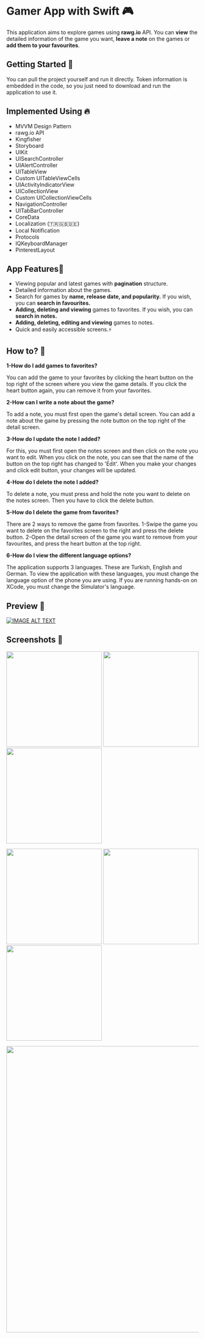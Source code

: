 # Gamer App with Swift 🎮
This application aims to explore games using **rawg.io** API.
You can **view** the detailed information of the game you want,
**leave a note** on the games or **add them to your favourites**.

## Getting Started 🏁

You can pull the project yourself and run it directly.
Token information is embedded in the code, so you just need to download and run the application to use it.

## Implemented Using 🔥

* MVVM Design Pattern
* rawg.io API
* Kingfisher
* Storyboard
* UIKit
* UISearchController
* UIAlertController
* UITableView
* Custom UITableViewCells
* UIActivityIndicatorView
* UICollectionView
* Custom UICollectionViewCells
* NavigationController
* UITabBarController
* CoreData
* Localization (🇹🇷🇬🇧🇩🇪)
* Local Notification 
* Protocols
* IQKeyboardManager
* PinterestLayout


## App Features🔩
* Viewing popular and latest games with **pagination** structure.
* Detailed information about the games.
* Search for games by **name, release date, and popularity.** If you wish, you can **search in favourites.**
* **Adding, deleting and viewing** games to favorites. If you wish, you can **search in notes.**
* **Adding, deleting, editing and viewing** games to notes.
* Quick and easily accessible screens.⚡️

## How to? 🤔

**1-How do I add games to favorites?**

You can add the game to your favorites by clicking the heart button on the top right of the screen where you view the game details.
If you click the heart button again, you can remove it from your favorites.

**2-How can I write a note about the game?**

To add a note, you must first open the game's detail screen. You can add a note about the game by pressing the note button on the top right of the detail screen.

**3-How do I update the note I added?**

For this, you must first open the notes screen and then click on the note you want to edit. When you click on the note, you can see that the name of the button on the top right has changed to 'Edit'. When you make your changes and click edit button, your changes will be updated.

**4-How do I delete the note I added?**

To delete a note, you must press and hold the note you want to delete on the notes screen. Then you have to click the delete button.

**5-How do I delete the game from favorites?**

There are 2 ways to remove the game from favorites.
    1-Swipe the game you want to delete on the favorites screen to the right and press the delete button.
    2-Open the detail screen of the game you want to remove from your favourites, and press the heart button at the top right.
    
**6-How do I view the different language options?**

The application supports 3 languages. These are Turkish, English and German.
To view the application with these languages, you must change the language option of the phone you are using. If you are running hands-on on XCode, you must change the Simulator's language.


## Preview 🎥
[![IMAGE ALT TEXT](http://img.youtube.com/vi/GTvIDikBNTE/0.jpg)](http://www.youtube.com/watch?v=GTvIDikBNTE "Gamer App")


## Screenshots 📸

<p float="left">
  <img src="https://user-images.githubusercontent.com/85442526/213945238-9ebeb62f-1809-44a8-acf3-9e4062f88973.png" width="250" />
  <img src="https://user-images.githubusercontent.com/85442526/213945337-acf4999b-2e44-47c0-a005-449badf7b758.png" width="250" /> 
  <img src="https://user-images.githubusercontent.com/85442526/213944986-1df801dc-021a-4a77-8394-b909aae5cbbe.png" width="250" />
</p>

<p float="left">
  <img src="https://user-images.githubusercontent.com/85442526/213944988-88ec0cc2-c38d-4026-8dbb-36de8f981e40.png" width="250" />
  <img src="https://user-images.githubusercontent.com/85442526/213944991-6d9ccc0b-4992-4a9f-9d7e-928f0ab0b198.png" width="250" /> 
  <img src="https://user-images.githubusercontent.com/85442526/213944994-eb0f8385-cf38-4e65-ba9a-8dc07ef20985.png" width="250" />
</p>
<p float="center">
  <img src="https://user-images.githubusercontent.com/85442526/213944999-848b1d75-6868-4301-a90f-cfa5a2229c09.png" width="750" />
</p>


